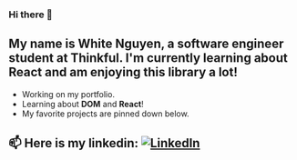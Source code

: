 ### Hi there 👋

<!--
**WhiteN9/WhiteN9** is a ✨ _special_ ✨ repository because its `README.md` (this file) appears on your GitHub profile.

Here are some ideas to get you started:

- 🔭 I’m currently working on ...
- 🌱 I’m currently learning ...
- 👯 I’m looking to collaborate on ...
- 🤔 I’m looking for help with ...
- 💬 Ask me about ...
- 📫 How to reach me: ...
- 😄 Pronouns: ...
- ⚡ Fun fact: ...
-->

## My name is White Nguyen, a software engineer student at Thinkful. I'm currently learning about React and am enjoying this library a lot!
- Working on my portfolio.
- Learning about **DOM** and **React**!
- My favorite projects are pinned down below.

## 📫  Here is my linkedin: [![LinkedIn](https://raw.githubusercontent.com/rahuldkjain/github-profile-readme-generator/master/src/images/icons/Social/linked-in-alt.svg)](https://www.linkedin.com/in/white-nguyen-8503a1181/)
